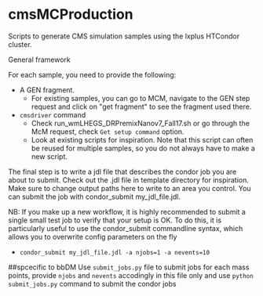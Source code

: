# cmsMCProduction

Scripts to generate CMS simulation samples using the lxplus HTCondor cluster.

General framework

For each sample, you need to provide the following:
  - A GEN fragment.
    - For existing samples, you can go to MCM, navigate to the GEN step request and click on "get fragment" to see the fragment used there.
  - ```cmsdriver``` command
    - Check run_wmLHEGS_DRPremixNanov7_Fall17.sh or go through the McM request, check ```Get setup command``` option.
    - Look at existing scripts for inspiration. Note that this script can often be reused for multiple samples, so you do not always have to make a new script.

The final step is to write a jdl file that describes the condor job you are about to submit. Check out the .jdl file in template directory for inspiration. 
Make sure to change output paths here to write to an area you control. You can submit the job with condor_submit my_jdl_file.jdl.

NB: If you make up a new workflow, it is highly recommended to submit a single small test job to verify that your setup is OK. 
To do this, it is particularly useful to use the condor_submit commandline syntax, which allows you to overwrite config parameters on the fly
- ```condor_submit my_jdl_file.jdl -a njobs=1 -a nevents=10```

##spcecific to bbDM
Use ```submit_jobs.py``` file to submit jobs for each mass points, provide  ```njobs``` and ```nevents``` accodingly in this file only and use ```python submit_jobs.py``` command to submit the condor jobs

